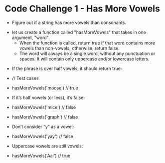 # Code Challenge 1 - Has More Vowels

- Figure out if a string has more vowels than consonants.

* let us create a function called "hasMoreVowels" that takes in one argument, "word".
  - When the function is called, return true if that word contains more vowels than non-vowels; otherwise, return false.
  - The word will always be a single word, without any punctuation or spaces. It will contain only uppercase and/or lowercase letters.

- If the phrase is over half vowels, it should return true:

- // Test cases

* hasMoreVowels('moose')
  // true
* If it’s half vowels (or less), it’s false:
* hasMoreVowels('mice')
  // false
* hasMoreVowels('graph')
  // false
* Don’t consider “y” as a vowel:
* hasMoreVowels('yay')
  // false

* Uppercase vowels are still vowels:
* hasMoreVowels('Aal')
  // true
